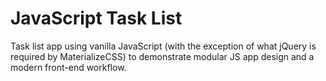 # JavaScript Task List
Task list app using vanilla JavaScript (with the exception of what jQuery is required by MaterializeCSS) to demonstrate modular JS app design and a modern front-end workflow.